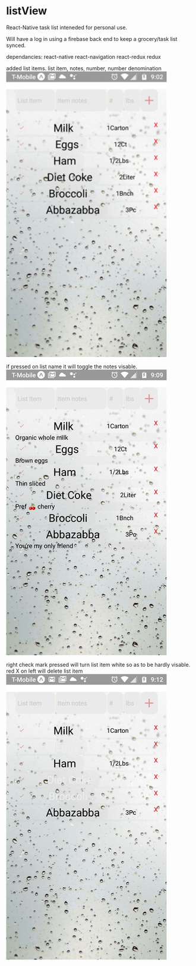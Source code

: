 # listView
React-Native task list inteneded for personal use.

Will have a log in using a firebase back end to keep a grocery/task list synced.

dependancies:
react-native
react-navigation
react-redux
redux


added list items.  list item, notes, number, number denomination
![alt text](https://github.com/homercrates/listView/blob/master/assets/demo1.jpg)


if pressed on list name it will toggle the notes visable.
![alt text](https://github.com/homercrates/listView/blob/master/assets/demo2.jpg)


right check mark pressed will turn list item white so as to be hardly visable.  red X on left will delete list item
![alt text](https://github.com/homercrates/listView/blob/master/assets/demo3.jpg)


